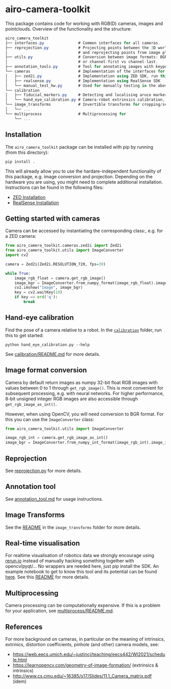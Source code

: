 # airo-camera-toolkit
This package contains code for working with RGB(D) cameras, images and pointclouds.
Overview of the functionality and the structure:
```cs
airo_camera_toolkit
├── interfaces.py               # Common interfaces for all cameras.
├── reprojection.py             # Projecting points between the 3D world and images
│                               # and reprojecting points from image plane to world
├── utils.py                    # Conversion between image formats: BGR to RGB, int to float, etc.
│                               # or channel-first vs channel-last.
├── annotation_tools.py         # Tool for annotating images with keypoints, lines, etc.
└── cameras                     # Implementation of the interfaces for real cameras
│   ├── zed2i.py                # Implementation using ZED SDK, run this file to test your ZED Installation
│   ├── realsense.py            # Implementation using RealSense SDK
│   └── manual_test_hw.py       # Used for manually testing in the above implementations.
└── calibration
│   ├── fiducial_markers.py     # Detecting and localising aruco markers and charuco boards
│   └── hand_eye_calibration.py # Camera-robot extrinsics calibration, eye-in-hand and eye-to-hand
└── image_transforms            # Invertible transforms for cropping/scaling images with keypoints
│   └── ...
└── multiprocess                # Multiprocessing for
    └── ...

```

## Installation
The `airo_camera_toolkit` package can be installed with pip by running (from this directory):
```
pip install .
```
This will already allow you to use the hardare-independent functionality of this package, e.g. image conversion and projection.
Depending on the hardware you are using, you might need to complete additional installation.
Instructions can be found in the following files:
* [ZED Installation](airo_camera_toolkit/cameras/zed_installation.md)
* [RealSense Installation](airo_camera_toolkit/cameras/realsense_installation.md)

## Getting started with cameras
Camera can be accessed by instantiating the corresponding class:, e.g. for a ZED camera:
```python
from airo_camera_toolkit.cameras.zed2i import Zed2i
from airo_camera_toolkit.utils import ImageConverter
import cv2

camera = Zed2i(Zed2i.RESOLUTION_720, fps=30)

while True:
    image_rgb_float = camera.get_rgb_image()
    image_bgr = ImageConverter.from_numpy_format(image_rgb_float).image_in_opencv_format
    cv2.imshow("Image", image_bgr)
    key = cv2.waitKey(10)
    if key == ord('q'):
        break
```

## Hand-eye calibration

Find the pose of a camera relative to a robot. In the [`calibration`](./airo_camera_toolkit/calibration/) folder, run this to get started:

```shell
python hand_eye_calibration.py --help
```

See [calibration/README.md](./airo_camera_toolkit/calibration/README.md) for more details.


## Image format conversion
Camera by default return images as numpy 32-bit float RGB images with values between 0 to 1 through `get_rgb_image()`.
This is most convenient for subsequent processing, e.g. with neural networks.
For higher performance, 8-bit unsigned integer RGB images are also accessible through `get_rgb_image_as_int()`.

However, when using OpenCV, you will need conversion to BGR format.
For this you can use the `ImageConverter` class:
```python
from airo_camera_toolkit.utils import ImageConverter

image_rgb_int = camera.get_rgb_image_as_int()
image_bgr = ImageConverter.from_numpy_int_format(image_rgb_int).image_in_opencv_format
```


## Reprojection

See [reprojection.py](./airo_camera_toolkit/reprojection.py) for more details.

## Annotation tool

See [annotation_tool.md](./airo_camera_toolkit/annotation_tool.md) for usage instructions.

## Image Transforms

See the [README](./airo_camera_toolkit/image_transforms/README.md) in the `image_transforms` folder for more details.

## Real-time visualisation
For realtime visualisation of robotics data we  strongly encourage using [rerun.io](https://www.rerun.io/) instead of manually hacking something together with opencv/pyqt/... No wrappers are needed here, just pip install the SDK. An example notebook to get to know this tool and its potential can be found [here](docs/rerun-zed-example.ipynb).
See this [README](./docs/rerun.md) for more details.

## Multiprocessing
Camera processing can be computationally expensive.
If this is a problem for your application, see [multiprocess/README.md](./airo_camera_toolkit/cameras/multiprocess/README.md).

## References
For more background on cameras, in particular on the meaning of intrinsics, extrinics, distortion coefficients, pinhole (and other) camera models, see:
 - https://web.eecs.umich.edu/~justincj/teaching/eecs442/WI2021/schedule.html
 - https://learnopencv.com/geometry-of-image-formation/ (extrinsics & intrinsics)
 - http://www.cs.cmu.edu/~16385/s17/Slides/11.1_Camera_matrix.pdf (idem)
